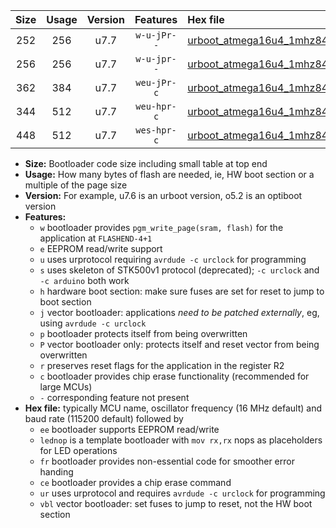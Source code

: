 |Size|Usage|Version|Features|Hex file|
|:-:|:-:|:-:|:-:|:--|
|252|256|u7.7|`w-u-jPr--`|[urboot_atmega16u4_1mhz8432_230400bps_lednop_ur_vbl.hex](https://raw.githubusercontent.com/stefanrueger/urboot.hex/main/mcus/atmega16u4/fcpu_1mhz8432/230400_bps/urboot_atmega16u4_1mhz8432_230400bps_lednop_ur_vbl.hex)|
|256|256|u7.7|`w-u-jpr--`|[urboot_atmega16u4_1mhz8432_230400bps_lednop_fr_ur_vbl.hex](https://raw.githubusercontent.com/stefanrueger/urboot.hex/main/mcus/atmega16u4/fcpu_1mhz8432/230400_bps/urboot_atmega16u4_1mhz8432_230400bps_lednop_fr_ur_vbl.hex)|
|362|384|u7.7|`weu-jPr-c`|[urboot_atmega16u4_1mhz8432_230400bps_ee_lednop_fr_ce_ur_vbl.hex](https://raw.githubusercontent.com/stefanrueger/urboot.hex/main/mcus/atmega16u4/fcpu_1mhz8432/230400_bps/urboot_atmega16u4_1mhz8432_230400bps_ee_lednop_fr_ce_ur_vbl.hex)|
|344|512|u7.7|`weu-hpr-c`|[urboot_atmega16u4_1mhz8432_230400bps_ee_lednop_fr_ce_ur.hex](https://raw.githubusercontent.com/stefanrueger/urboot.hex/main/mcus/atmega16u4/fcpu_1mhz8432/230400_bps/urboot_atmega16u4_1mhz8432_230400bps_ee_lednop_fr_ce_ur.hex)|
|448|512|u7.7|`wes-hpr-c`|[urboot_atmega16u4_1mhz8432_230400bps_ee_lednop_fr_ce.hex](https://raw.githubusercontent.com/stefanrueger/urboot.hex/main/mcus/atmega16u4/fcpu_1mhz8432/230400_bps/urboot_atmega16u4_1mhz8432_230400bps_ee_lednop_fr_ce.hex)|

- **Size:** Bootloader code size including small table at top end
- **Usage:** How many bytes of flash are needed, ie, HW boot section or a multiple of the page size
- **Version:** For example, u7.6 is an urboot version, o5.2 is an optiboot version
- **Features:**
  + `w` bootloader provides `pgm_write_page(sram, flash)` for the application at `FLASHEND-4+1`
  + `e` EEPROM read/write support
  + `u` uses urprotocol requiring `avrdude -c urclock` for programming
  + `s` uses skeleton of STK500v1 protocol (deprecated); `-c urclock` and `-c arduino` both work
  + `h` hardware boot section: make sure fuses are set for reset to jump to boot section
  + `j` vector bootloader: applications *need to be patched externally*, eg, using `avrdude -c urclock`
  + `p` bootloader protects itself from being overwritten
  + `P` vector bootloader only: protects itself and reset vector from being overwritten
  + `r` preserves reset flags for the application in the register R2
  + `c` bootloader provides chip erase functionality (recommended for large MCUs)
  + `-` corresponding feature not present
- **Hex file:** typically MCU name, oscillator frequency (16 MHz default) and baud rate (115200 default) followed by
  + `ee` bootloader supports EEPROM read/write
  + `lednop` is a template bootloader with `mov rx,rx` nops as placeholders for LED operations
  + `fr` bootloader provides non-essential code for smoother error handing
  + `ce` bootloader provides a chip erase command
  + `ur` uses urprotocol and requires `avrdude -c urclock` for programming
  + `vbl` vector bootloader: set fuses to jump to reset, not the HW boot section

